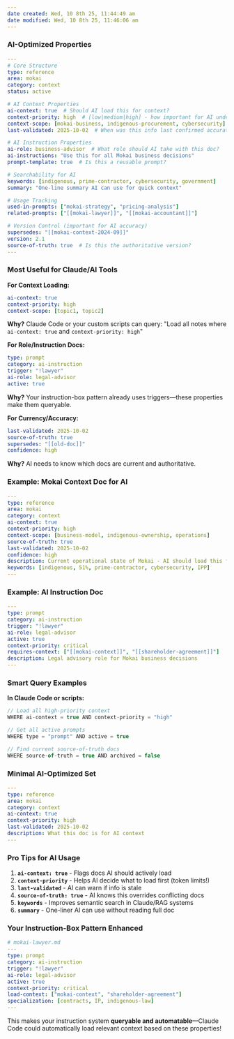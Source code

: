 ```yaml
---
date created: Wed, 10 8th 25, 11:44:49 am
date modified: Wed, 10 8th 25, 11:46:06 am
---
```

### **AI-Optimized Properties**

```yaml
---
# Core Structure
type: reference
area: mokai
category: context
status: active

# AI Context Properties
ai-context: true  # Should AI load this for context?
context-priority: high  # [low|medium|high] - how important for AI understanding
context-scope: [mokai-business, indigenous-procurement, cybersecurity]
last-validated: 2025-10-02  # When was this info last confirmed accurate?

# AI Instruction Properties
ai-role: business-advisor  # What role should AI take with this doc?
ai-instructions: "Use this for all Mokai business decisions"
prompt-template: true  # Is this a reusable prompt?

# Searchability for AI
keywords: [indigenous, prime-contractor, cybersecurity, government]
summary: "One-line summary AI can use for quick context"

# Usage Tracking
used-in-prompts: ["mokai-strategy", "pricing-analysis"]
related-prompts: ["[[mokai-lawyer]]", "[[mokai-accountant]]"]

# Version Control (important for AI accuracy)
supersedes: "[[mokai-context-2024-09]]"
version: 2.1
source-of-truth: true  # Is this the authoritative version?
---
```

### **Most Useful for Claude/AI Tools**

**For Context Loading:**
```yaml
ai-context: true
context-priority: high
context-scope: [topic1, topic2]
```

**Why?** Claude Code or your custom scripts can query: "Load all notes where `ai-context: true` and `context-priority: high`"

**For Role/Instruction Docs:**
```yaml
type: prompt
category: ai-instruction
trigger: "!lawyer"
ai-role: legal-advisor
active: true
```

**Why?** Your instruction-box pattern already uses triggers—these properties make them queryable.

**For Currency/Accuracy:**
```yaml
last-validated: 2025-10-02
source-of-truth: true
supersedes: "[[old-doc]]"
confidence: high
```

**Why?** AI needs to know which docs are current and authoritative.

### **Example: Mokai Context Doc for AI**

```yaml
---
type: reference
area: mokai
category: context
ai-context: true
context-priority: high
context-scope: [business-model, indigenous-ownership, operations]
source-of-truth: true
last-validated: 2025-10-02
confidence: high
description: Current operational state of Mokai - AI should load this for all business queries
keywords: [indigenous, 51%, prime-contractor, cybersecurity, IPP]
---
```

### **Example: AI Instruction Doc**

```yaml
---
type: prompt
category: ai-instruction
trigger: "!lawyer"
ai-role: legal-advisor
active: true
context-priority: critical
requires-context: ["[[mokai-context]]", "[[shareholder-agreement]]"]
description: Legal advisory role for Mokai business decisions
---
```

### **Smart Query Examples**

**In Claude Code or scripts:**
```javascript
// Load all high-priority context
WHERE ai-context = true AND context-priority = "high"

// Get all active prompts
WHERE type = "prompt" AND active = true

// Find current source-of-truth docs
WHERE source-of-truth = true AND archived = false
```

### **Minimal AI-Optimized Set**

```yaml
---
type: reference
area: mokai
category: context
ai-context: true
context-priority: high
last-validated: 2025-10-02
description: What this doc is for AI context
---
```

### **Pro Tips for AI Usage**

1. **`ai-context: true`** - Flags docs AI should actively load
2. **`context-priority`** - Helps AI decide what to load first (token limits!)
3. **`last-validated`** - AI can warn if info is stale
4. **`source-of-truth: true`** - AI knows this overrides conflicting docs
5. **`keywords`** - Improves semantic search in Claude/RAG systems
6. **`summary`** - One-liner AI can use without reading full doc

### **Your Instruction-Box Pattern Enhanced**

```yaml
# mokai-lawyer.md
---
type: prompt
category: ai-instruction
trigger: "!lawyer"
ai-role: legal-advisor
active: true
context-priority: critical
load-context: ["mokai-context", "shareholder-agreement"]
specialization: [contracts, IP, indigenous-law]
---
```

This makes your instruction system **queryable and automatable**—Claude Code could automatically load relevant context based on these properties!
